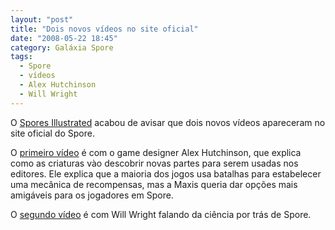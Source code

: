 ```yaml
---
layout: "post"
title: "Dois novos vídeos no site oficial"
date: "2008-05-22 18:45"
category: Galáxia Spore
tags:
  - Spore
  - vídeos
  - Alex Hutchinson
  - Will Wright
---
```

O [Spores Illustrated](http://spore.strategyplanet.gamespy.com/) acabou de avisar que dois novos vídeos apareceram no site oficial do Spore.

O [primeiro vídeo](http://www.spore.com/screenshots.php?movieID=11&play=hi) é com o game designer Alex Hutchinson, que explica como as criaturas vào descobrir novas partes para serem usadas nos editores. Ele explica que a maioria dos jogos usa batalhas para estabelecer uma mecânica de recompensas, mas a Maxis queria dar opções mais amigáveis para os jogadores em Spore.

O [segundo vídeo](http://www.spore.com/screenshots.php?movieID=10&play=hi) é com Will Wright falando da ciência por trás de Spore.
